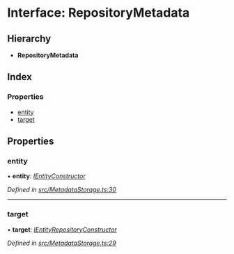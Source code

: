 
# Interface: RepositoryMetadata

## Hierarchy

* **RepositoryMetadata**

## Index

### Properties

* [entity](repositorymetadata.md#entity)
* [target](repositorymetadata.md#target)

## Properties

###  entity

• **entity**: *[IEntityConstructor](../globals.md#ientityconstructor)*

*Defined in [src/MetadataStorage.ts:30](https://github.com/wovalle/fireorm/blob/ad1a9c5/src/MetadataStorage.ts#L30)*

___

###  target

• **target**: *[IEntityRepositoryConstructor](../globals.md#ientityrepositoryconstructor)*

*Defined in [src/MetadataStorage.ts:29](https://github.com/wovalle/fireorm/blob/ad1a9c5/src/MetadataStorage.ts#L29)*
